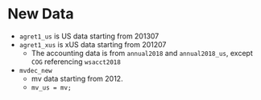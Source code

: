 # New Data

* `agret1_us` is US data starting from 201307
* `agret1_xus` is xUS data starting from 201207
  * The accounting data is from `annual2018` and `annual2018_us`, except `COG` referencing `wsacct2018`
* `mvdec_new` 
  * mv data starting from 2012.
  * `mv_us = mv;`

